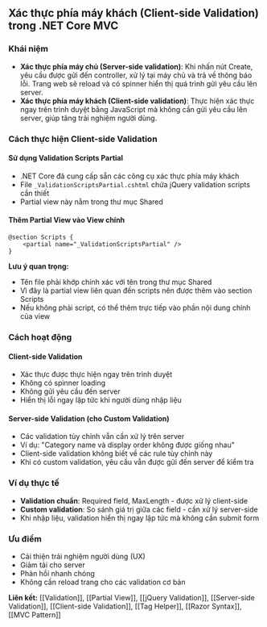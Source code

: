 ## Xác thực phía máy khách (Client-side Validation) trong .NET Core MVC

### Khái niệm

- **Xác thực phía máy chủ (Server-side validation)**: Khi nhấn nút Create, yêu cầu được gửi đến controller, xử lý tại máy chủ và trả về thông báo lỗi. Trang web sẽ reload và có spinner hiển thị quá trình gửi yêu cầu lên server.
- **Xác thực phía máy khách (Client-side validation)**: Thực hiện xác thực ngay trên trình duyệt bằng JavaScript mà không cần gửi yêu cầu lên server, giúp tăng trải nghiệm người dùng.


### Cách thực hiện Client-side Validation

#### Sử dụng Validation Scripts Partial

- .NET Core đã cung cấp sẵn các công cụ xác thực phía máy khách
- File `_ValidationScriptsPartial.cshtml` chứa jQuery validation scripts cần thiết
- Partial view này nằm trong thư mục Shared


#### Thêm Partial View vào View chính

```razor
@section Scripts {
    <partial name="_ValidationScriptsPartial" />
}
```

**Lưu ý quan trọng:**

- Tên file phải khớp chính xác với tên trong thư mục Shared
- Vì đây là partial view liên quan đến scripts nên được thêm vào section Scripts
- Nếu không phải script, có thể thêm trực tiếp vào phần nội dung chính của view


### Cách hoạt động

#### Client-side Validation

- Xác thực được thực hiện ngay trên trình duyệt
- Không có spinner loading
- Không gửi yêu cầu đến server
- Hiển thị lỗi ngay lập tức khi người dùng nhập liệu


#### Server-side Validation (cho Custom Validation)

- Các validation tùy chỉnh vẫn cần xử lý trên server
- Ví dụ: "Category name và display order không được giống nhau"
- Client-side validation không biết về các rule tùy chỉnh này
- Khi có custom validation, yêu cầu vẫn được gửi đến server để kiểm tra


### Ví dụ thực tế

- **Validation chuẩn**: Required field, MaxLength - được xử lý client-side
- **Custom validation**: So sánh giá trị giữa các field - cần xử lý server-side
- Khi nhập liệu, validation hiển thị ngay lập tức mà không cần submit form


### Ưu điểm

- Cải thiện trải nghiệm người dùng (UX)
- Giảm tải cho server
- Phản hồi nhanh chóng
- Không cần reload trang cho các validation cơ bản

**Liên kết:** [[Validation]], [[Partial View]], [[jQuery Validation]], [[Server-side Validation]], [[Client-side Validation]], [[Tag Helper]], [[Razor Syntax]], [[MVC Pattern]]

